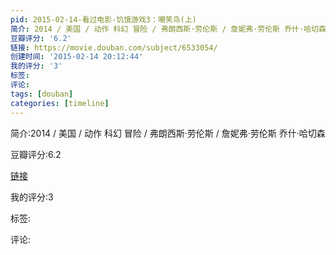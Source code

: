 ```yaml
---
pid: 2015-02-14-看过电影-饥饿游戏3：嘲笑鸟(上)
简介: 2014 / 美国 / 动作 科幻 冒险 / 弗朗西斯·劳伦斯 / 詹妮弗·劳伦斯 乔什·哈切森
豆瓣评分: '6.2'
链接: https://movie.douban.com/subject/6533054/
创建时间: '2015-02-14 20:12:44'
我的评分: '3'
标签:
评论:
tags: [douban]
categories: [timeline]
---
```

简介:2014 / 美国 / 动作 科幻 冒险 / 弗朗西斯·劳伦斯 / 詹妮弗·劳伦斯 乔什·哈切森

豆瓣评分:6.2

[链接](https://movie.douban.com/subject/6533054/)

我的评分:3

标签:

评论:

